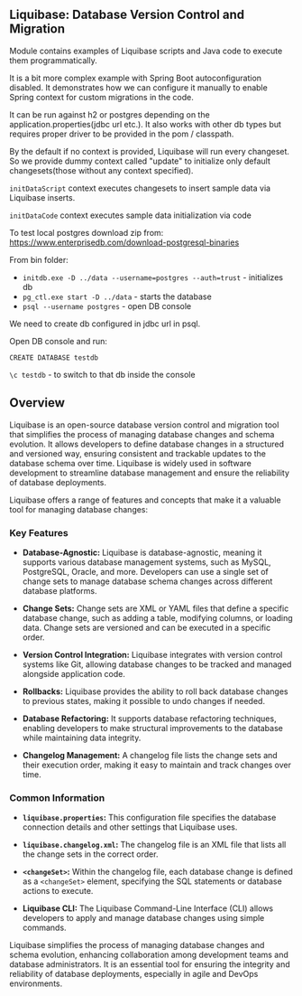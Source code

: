 ## Liquibase: Database Version Control and Migration

Module contains examples of Liquibase scripts and Java code to execute them programmatically.

It is a bit more complex example with Spring Boot autoconfiguration disabled. It demonstrates how we can configure
it manually to enable Spring context for custom migrations in the code.

It can be run against h2 or postgres depending on the application.properties(jdbc url etc.).
It also works with other db types but requires proper driver to be provided in the pom / classpath.

By the default if no context is provided, Liquibase will run every changeset.
So we provide dummy context called "update" to initialize only default changesets(those without any context specified).

`initDataScript` context executes changesets to insert sample data via Liquibase inserts.

`initDataCode` context executes sample data initialization via code

To test local postgres download zip from:
https://www.enterprisedb.com/download-postgresql-binaries

From bin folder:

- `initdb.exe -D ../data --username=postgres --auth=trust` - initializes db
- `pg_ctl.exe start -D ../data` - starts the database
- `psql --username postgres` - open DB console

We need to create db configured in jdbc url in psql.

Open DB console and run:

`CREATE DATABASE testdb`

`\c testdb` - to switch to that db inside the console

## Overview

Liquibase is an open-source database version control and migration tool that simplifies the process of managing database
changes and schema evolution. It allows developers to define database changes in a structured and versioned way,
ensuring consistent and trackable updates to the database schema over time. Liquibase is widely used in software
development to streamline database management and ensure the reliability of database deployments.

Liquibase offers a range of features and concepts that make it a valuable tool for managing database changes:

### Key Features

- **Database-Agnostic:** Liquibase is database-agnostic, meaning it supports various database management systems, such
  as MySQL, PostgreSQL, Oracle, and more. Developers can use a single set of change sets to manage database schema
  changes across different database platforms.

- **Change Sets:** Change sets are XML or YAML files that define a specific database change, such as adding a table,
  modifying columns, or loading data. Change sets are versioned and can be executed in a specific order.

- **Version Control Integration:** Liquibase integrates with version control systems like Git, allowing database changes
  to be tracked and managed alongside application code.

- **Rollbacks:** Liquibase provides the ability to roll back database changes to previous states, making it possible to
  undo changes if needed.

- **Database Refactoring:** It supports database refactoring techniques, enabling developers to make structural
  improvements to the database while maintaining data integrity.

- **Changelog Management:** A changelog file lists the change sets and their execution order, making it easy to maintain
  and track changes over time.

### Common Information

- **`liquibase.properties`:** This configuration file specifies the database connection details and other settings that
  Liquibase uses.

- **`liquibase.changelog.xml`:** The changelog file is an XML file that lists all the change sets in the correct order.

- **`<changeSet>`:** Within the changelog file, each database change is defined as a `<changeSet>` element, specifying
  the SQL statements or database actions to execute.

- **Liquibase CLI:** The Liquibase Command-Line Interface (CLI) allows developers to apply and manage database changes
  using simple commands.

Liquibase simplifies the process of managing database changes and schema evolution, enhancing collaboration among
development teams and database administrators. It is an essential tool for ensuring the integrity and reliability of
database deployments, especially in agile and DevOps environments.
